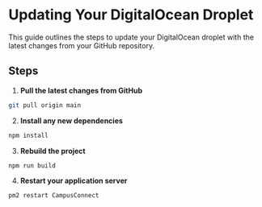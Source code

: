 # Updating Your DigitalOcean Droplet

This guide outlines the steps to update your DigitalOcean droplet with the latest changes from your GitHub repository.

## Steps

1. **Pull the latest changes from GitHub**

```bash
git pull origin main
```

2. **Install any new dependencies**

```bash
npm install
```
3. **Rebuild the project**

```bash
npm run build
```
4. **Restart your application server**

```bash
pm2 restart CampusConnect
```
